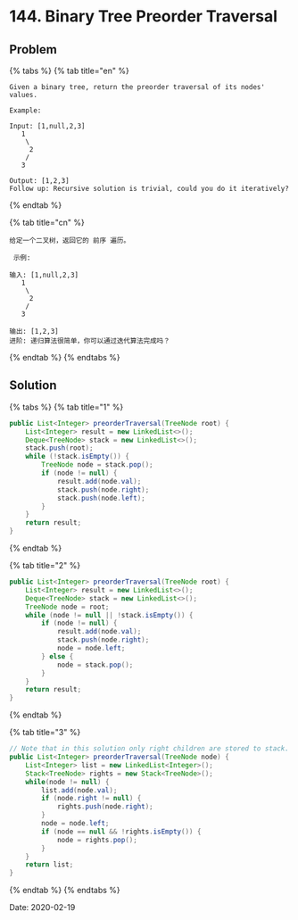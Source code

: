 # 144. Binary Tree Preorder Traversal

## Problem

{% tabs %}
{% tab title="en" %}
```text
Given a binary tree, return the preorder traversal of its nodes' values.

Example:

Input: [1,null,2,3]
   1
    \
     2
    /
   3

Output: [1,2,3]
Follow up: Recursive solution is trivial, could you do it iteratively?
```
{% endtab %}

{% tab title="cn" %}
```text
给定一个二叉树，返回它的 前序 遍历。

 示例:

输入: [1,null,2,3]  
   1
    \
     2
    /
   3 

输出: [1,2,3]
进阶: 递归算法很简单，你可以通过迭代算法完成吗？
```
{% endtab %}
{% endtabs %}

## Solution

{% tabs %}
{% tab title="1" %}
```java
public List<Integer> preorderTraversal(TreeNode root) {
    List<Integer> result = new LinkedList<>();
    Deque<TreeNode> stack = new LinkedList<>();
    stack.push(root);
    while (!stack.isEmpty()) {
        TreeNode node = stack.pop();
        if (node != null) {
            result.add(node.val);
            stack.push(node.right);
            stack.push(node.left);
        }
    }
    return result;
}
```
{% endtab %}

{% tab title="2" %}
```java
public List<Integer> preorderTraversal(TreeNode root) {
	List<Integer> result = new LinkedList<>();
	Deque<TreeNode> stack = new LinkedList<>();
	TreeNode node = root;
	while (node != null || !stack.isEmpty()) {
		if (node != null) {
			result.add(node.val);
			stack.push(node.right);
			node = node.left;
		} else {
			node = stack.pop();
		}
	}
	return result;
}
```
{% endtab %}

{% tab title="3" %}
```java
// Note that in this solution only right children are stored to stack.
public List<Integer> preorderTraversal(TreeNode node) {
	List<Integer> list = new LinkedList<Integer>();
	Stack<TreeNode> rights = new Stack<TreeNode>();
	while(node != null) {
		list.add(node.val);
		if (node.right != null) {
			rights.push(node.right);
		}
		node = node.left;
		if (node == null && !rights.isEmpty()) {
			node = rights.pop();
		}
	}
    return list;
}
```
{% endtab %}
{% endtabs %}

Date: 2020-02-19

